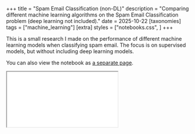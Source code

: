 +++
title = "Spam Email Classification (non-DL)"
description = "Comparing different machine learning algorithms on the Spam Email Classification problem (deep learning not included)."
date = 2025-10-22
[taxonomies]
tags = ["machine_learning"]
[extra]
styles = ["notebooks.css", ]
+++

This is a small research I made on the performance of different machine learning
models when classifying spam email. The focus is on supervised models, but without
including deep learning models.

You can also view the notebook as [a separate page](notebook.html).

<!-- markdownlint-disable MD033 -->
<iframe title="Spam Email Classification notebook" class="notebook-embed" src="notebook.html"></iframe>
